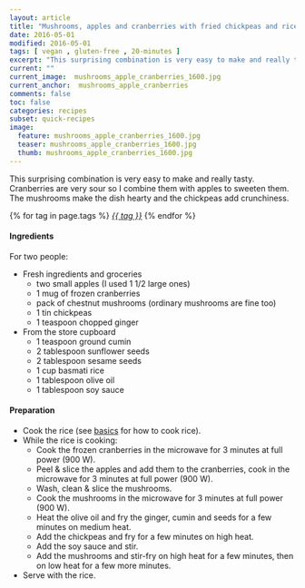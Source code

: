 ```yaml
---
layout: article
title: "Mushrooms, apples and cranberries with fried chickpeas and rice"
date: 2016-05-01
modified: 2016-05-01
tags: [ vegan , gluten-free , 20-minutes ]
excerpt: "This surprising combination is very easy to make and really tasty. Cranberries ..."
current: ""
current_image:  mushrooms_apple_cranberries_1600.jpg
current_anchor:  mushrooms_apple_cranberries
comments: false
toc: false
categories: recipes
subset: quick-recipes
image:
  feature: mushrooms_apple_cranberries_1600.jpg
  teaser: mushrooms_apple_cranberries_1600.jpg
  thumb: mushrooms_apple_cranberries_1600.jpg
---
```




This surprising combination is very easy to make and really tasty. Cranberries are very sour so I combine them with apples to sweeten them. The mushrooms make the dish hearty and the chickpeas add crunchiness.


{% for tag in page.tags %}&nbsp;<a class="post-tag" href="{{ site.url}}/tags/#{{ tag }}">_{{ tag }}_</a>&nbsp;{% endfor %}

#### Ingredients

For two people:

- Fresh ingredients and groceries
  - two small apples (I used 1 1/2 large ones)
  - 1 mug of frozen cranberries
  - pack of chestnut mushrooms (ordinary mushrooms are fine too)
  - 1 tin chickpeas
  - 1 teaspoon chopped ginger
- From the store cupboard
  - 1 teaspoon ground cumin
  - 2 tablespoon sunflower seeds
  - 2 tablespoon sesame seeds
  - 1 cup basmati rice
  - 1 tablespoon olive oil
  - 1 tablespoon soy sauce

#### Preparation

- Cook the rice (see <a href="{{ site.url }}/basics">basics</a> for how to cook rice).
- While the rice is cooking:
  - Cook the frozen cranberries in the microwave for 3 minutes at full power (900 W).
  - Peel & slice the apples and add them to the cranberries, cook in the microwave for 3 minutes at full power (900 W).
  - Wash, clean & slice the mushrooms.
  - Cook the mushrooms in the microwave for 3 minutes at full power (900 W).
  - Heat the olive oil and fry the ginger, cumin and seeds for a few minutes on medium heat.
  - Add the chickpeas and fry for a few minutes on high heat.
  - Add the soy sauce and stir.
  - Add the mushrooms and stir-fry on high heat for a few minutes, then on low heat for a few more minutes.
- Serve with the rice.

